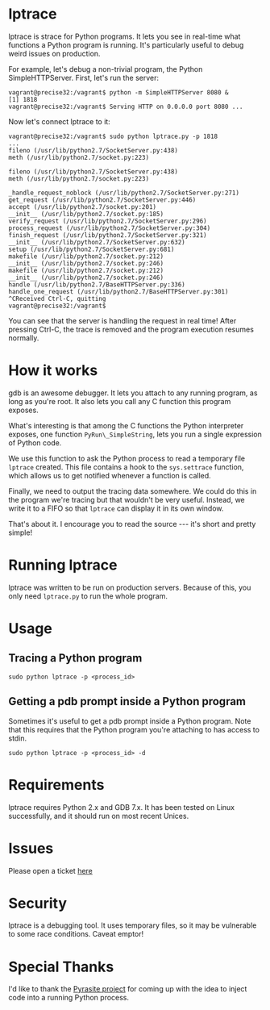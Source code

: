 # lptrace

lptrace is strace for Python programs. It lets you see in real-time
what functions a Python program is running. It's particularly useful
to debug weird issues on production.

For example, let's debug a non-trivial program, the Python SimpleHTTPServer.
First, let's run the server:

```
vagrant@precise32:/vagrant$ python -m SimpleHTTPServer 8080 &
[1] 1818
vagrant@precise32:/vagrant$ Serving HTTP on 0.0.0.0 port 8080 ...
```

Now let's connect lptrace to it:

```
vagrant@precise32:/vagrant$ sudo python lptrace.py -p 1818
...
fileno (/usr/lib/python2.7/SocketServer.py:438)
meth (/usr/lib/python2.7/socket.py:223)

fileno (/usr/lib/python2.7/SocketServer.py:438)
meth (/usr/lib/python2.7/socket.py:223)

_handle_request_noblock (/usr/lib/python2.7/SocketServer.py:271)
get_request (/usr/lib/python2.7/SocketServer.py:446)
accept (/usr/lib/python2.7/socket.py:201)
__init__ (/usr/lib/python2.7/socket.py:185)
verify_request (/usr/lib/python2.7/SocketServer.py:296)
process_request (/usr/lib/python2.7/SocketServer.py:304)
finish_request (/usr/lib/python2.7/SocketServer.py:321)
__init__ (/usr/lib/python2.7/SocketServer.py:632)
setup (/usr/lib/python2.7/SocketServer.py:681)
makefile (/usr/lib/python2.7/socket.py:212)
__init__ (/usr/lib/python2.7/socket.py:246)
makefile (/usr/lib/python2.7/socket.py:212)
__init__ (/usr/lib/python2.7/socket.py:246)
handle (/usr/lib/python2.7/BaseHTTPServer.py:336)
handle_one_request (/usr/lib/python2.7/BaseHTTPServer.py:301)
^CReceived Ctrl-C, quitting
vagrant@precise32:/vagrant$
```

You can see that the server is handling the request in real time! After pressing Ctrl-C, the trace is removed and the program
execution resumes normally.

# How it works

gdb is an awesome debugger. It lets you attach to any running program, as long as you're root. It
also lets you call any C function this program exposes.

What's interesting is that among the C functions the Python interpreter exposes,
one function `PyRun\_SimpleString`, lets you run a single expression of Python code.

We use this function to ask the Python process to read a temporary file `lptrace` created. This file
contains a hook to the `sys.settrace` function, which allows us to get notified whenever a function is
called.

Finally, we need to output the tracing data somewhere. We could do this in the program we're tracing
but that wouldn't be very useful. Instead, we write it to a FIFO so that `lptrace` can display it in
its own window.

That's about it. I encourage you to read the source --- it's short and pretty simple!

# Running lptrace

lptrace was written to be run on production servers. Because of this,
you only need `lptrace.py` to run the whole program.

# Usage

## Tracing a Python program

```
sudo python lptrace -p <process_id>
```

## Getting a pdb prompt inside a Python program

Sometimes it's useful to get a pdb prompt inside a Python program.
Note that this requires that the Python program you're attaching to
has access to stdin.

```
sudo python lptrace -p <process_id> -d
```

# Requirements

lptrace requires Python 2.x and GDB 7.x. It has been tested on Linux
successfully, and it should run on most recent Unices.

# Issues

Please open a ticket [here](https://github.com/khamidou/lptrace/issues)

# Security

lptrace is a debugging tool. It uses temporary files, so it may be vulnerable to some race conditions. Caveat emptor!

# Special Thanks

I'd like to thank the [Pyrasite project](http://pyrasite.com/) for coming up with
the idea to inject code into a running Python process.
